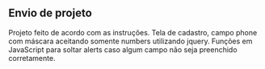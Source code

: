 ## Envio de projeto

Projeto feito de acordo com as instruções.
Tela de cadastro, campo phone com máscara aceitando somente numbers utilizando jquery.
Funções em JavaScript para soltar alerts caso algum campo não seja preenchido corretamente.



